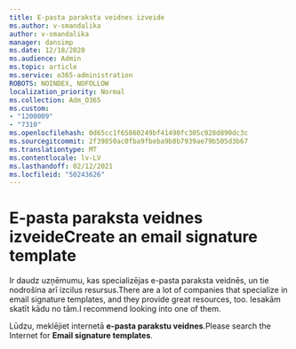 ```yaml
---
title: E-pasta paraksta veidnes izveide
ms.author: v-smandalika
author: v-smandalika
manager: dansimp
ms.date: 12/18/2020
ms.audience: Admin
ms.topic: article
ms.service: o365-administration
ROBOTS: NOINDEX, NOFOLLOW
localization_priority: Normal
ms.collection: Adm_O365
ms.custom:
- "1200009"
- "7310"
ms.openlocfilehash: 0d65cc1f65860249bf41490fc305c928d890dc3c
ms.sourcegitcommit: 2f39850ac0fba9fbeba9b8b7939ae79b505d3b67
ms.translationtype: MT
ms.contentlocale: lv-LV
ms.lasthandoff: 02/12/2021
ms.locfileid: "50243626"
---
```

# <a name="create-an-email-signature-template"></a><span data-ttu-id="cc991-102">E-pasta paraksta veidnes izveide</span><span class="sxs-lookup"><span data-stu-id="cc991-102">Create an email signature template</span></span>

<span data-ttu-id="cc991-103">Ir daudz uzņēmumu, kas specializējas e-pasta paraksta veidnēs, un tie nodrošina arī izcilus resursus.</span><span class="sxs-lookup"><span data-stu-id="cc991-103">There are a lot of companies that specialize in email signature templates, and they provide great resources, too.</span></span> <span data-ttu-id="cc991-104">Iesakām skatīt kādu no tām.</span><span class="sxs-lookup"><span data-stu-id="cc991-104">I recommend looking into one of them.</span></span>

<span data-ttu-id="cc991-105">Lūdzu, meklējiet internetā **e-pasta parakstu veidnes**.</span><span class="sxs-lookup"><span data-stu-id="cc991-105">Please search the Internet for **Email signature templates**.</span></span>